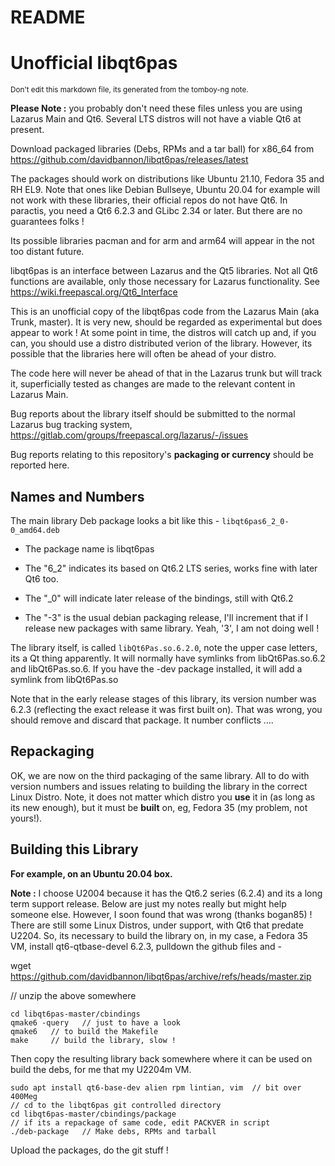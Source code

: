README
===========



**Unofficial libqt6pas**
========


<sub>Don't edit this markdown file, its generated from the tomboy-ng note.</sub>



**Please Note :** you probably don't need these files unless you are using Lazarus Main and Qt6. Several LTS distros will not have a viable Qt6 at present.



Download packaged libraries (Debs, RPMs and a tar ball) for x86_64 from https://github.com/davidbannon/libqt6pas/releases/latest



The packages should work on distributions like Ubuntu 21.10, Fedora 35 and RH EL9.  Note that ones like Debian Bullseye, Ubuntu 20.04 for example will not work with these libraries, their official repos do not have  Qt6. In paractis, you need a Qt6 6.2.3 and GLibc 2.34 or later. But there are no guarantees folks !



Its possible libraries pacman and for arm and arm64 will appear in the not too distant future.



libqt6pas is an interface between Lazarus and the Qt5 libraries.  Not all Qt6 functions are available, only those necessary for Lazarus functionality. See https://wiki.freepascal.org/Qt6_Interface



This is an unofficial copy of the libqt6pas code from the Lazarus Main (aka Trunk, master). It is very new, should be regarded as experimental but does appear to work ! At some point in time, the distros will catch up and, if you can, you should use a distro distributed verion of the library. However, its possible that the libraries here will often be ahead of your distro.



The code here will never be ahead of that in the Lazarus trunk but will track it, superficially tested as changes are made to the relevant content in Lazarus Main.



Bug reports about the library itself should be submitted to the normal Lazarus bug tracking system, https://gitlab.com/groups/freepascal.org/lazarus/-/issues



Bug reports relating to this repository's **packaging or currency** should be reported here.



**Names and Numbers**
--------


The main library Deb package looks a bit like this - `libqt6pas6_2_0-0_amd64.deb`

   * The package name is   libqt6pas

   * The "6_2" indicates its based on Qt6.2 LTS series, works fine with later Qt6 too.

   * The "_0" will indicate later release of the bindings, still with Qt6.2

   * The "-3" is the usual debian packaging release, I'll increment that if I release new packages with same library. Yeah, '3', I am not doing well !



The library itself, is called `libQt6Pas.so.6.2.0`, note the upper case letters, its a Qt thing apparently. It will normally have symlinks from libQt6Pas.so.6.2 and  libQt6Pas.so.6. If you have the -dev package installed, it will add a symlink from libQt6Pas.so



Note that in the early release stages of this library, its version number was 6.2.3 (reflecting the exact release it was first built on). That was wrong, you should remove and discard that package. It number conflicts ....



**Repackaging**
--------
OK, we are now on the third packaging of the same library. All to do with version numbers and issues relating to building the library in the correct Linux Distro. Note, it does not matter which distro you **use** it in (as long as its new enough), but it must be **built** on, eg, Fedora 35 (my problem, not yours!).





**Building this Library**
--------
**For example, on an Ubuntu 20.04 box.**

**Note :** I choose U2004 because it has the Qt6.2 series (6.2.4) and its a long term support release. Below are just my notes really but might help someone else. However, I soon found that was wrong (thanks bogan85) !  There are still some Linux Distros, under support, with Qt6 that predate U2204. So, its necessary to build the library on, in my case, a Fedora 35 VM, install qt6-qtbase-devel 6.2.3, pulldown the github files and -



wget https://github.com/davidbannon/libqt6pas/archive/refs/heads/master.zip

// unzip the above somewhere

    cd libqt6pas-master/cbindings
    qmake6 -query   // just to have a look
    qmake6   // to build the Makefile
    make     // build the library, slow !


Then copy the resulting library back somewhere where it can be used on build the debs, for me that my U2204m VM.



    sudo apt install qt6-base-dev alien rpm lintian, vim  // bit over 400Meg
    // cd to the libqt6pas git controlled directory
    cd libqt6pas-master/cbindings/package
    // if its a repackage of same code, edit PACKVER in script
    ./deb-package   // Make debs, RPMs and tarball


Upload the packages, do the git stuff !












